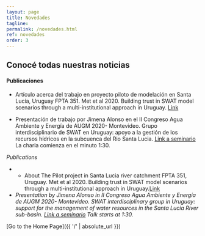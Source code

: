 ```yaml
---
layout: page
title: Novedades
tagline: 
permalink: /novedades.html
ref: novedades
order: 3
---
```

## Conocé todas nuestras noticias

#### Publicaciones 

* Artículo acerca del trabajo en proyecto piloto de modelación en Santa Lucía, Uruguay  FPTA 351. Met et al 2020. Building trust in SWAT model scenarios through a multi-institutional approach in Uruguay. [Link](https://doi.org/10.18174/sesmo.2020a17892)

* Presentación de trabajo por Jimena Alonso en el II Congreso Agua Ambiente y Energía de AUGM 2020- Montevideo. Grupo interdisciplinario de SWAT en Uruguay: apoyo a la gestión de los recursos hídricos en la subcuenca del Rio Santa Lucia. [Link a seminario](https://www.youtube.com/watch?v=Unu-8zwarc8) La charla comienza en el minuto 1:30.



*Publications*
- * About The Pilot project in Santa Lucia river catchment FPTA 351, Uruguay.  Met et al 2020. Building trust in SWAT model scenarios through a multi-institutional approach in Uruguay.[Link](https://doi.org/10.18174/sesmo.2020a17892)
- *Presentation by Jimena Alonso in II Congreso Agua Ambiente y Energía de AUGM 2020- Montevideo. SWAT interdisciplinary group in Uruguay: support for the management of water resources in the Santa Lucia River sub-basin. [Link a seminario](https://www.youtube.com/watch?v=Unu-8zwarc8) Talk starts at 1:30.*


[Go to the Home Page]({{ '/' | absolute_url }})
